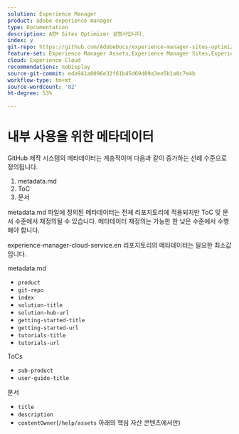 ```yaml
---
solution: Experience Manager
product: adobe experience manager
type: Documentation
description: AEM Sites Optimizer 설명서입니다.
index: y
git-repo: https://github.com/AdobeDocs/experience-manager-sites-optimizer.ko-KR
feature-set: Experience Manager Assets,Experience Manager Sites,Experience Manager, Experience Manager Forms, Experience Manager Cloud Manager
cloud: Experience Cloud
recommendations: noDisplay
source-git-commit: eda941a0096e32f61b45d69d89a3ee5b1a0c7e4b
workflow-type: tm+mt
source-wordcount: '82'
ht-degree: 53%

---
```



# 내부 사용을 위한 메타데이터

GitHub 제작 시스템의 메타데이터는 계층적이며 다음과 같이 증가하는 선례 수준으로 정의됩니다.

1. metadata.md
1. ToC
1. 문서

metadata.md 파일에 정의된 메타데이터는 전체 리포지토리에 적용되지만 ToC 및 문서 수준에서 재정의될 수 있습니다. 메타데이터 재정의는 가능한 한 낮은 수준에서 수행해야 합니다.

experience-manager-cloud-service.en 리포지토리의 메타데이터는 필요한 최소값입니다.

metadata.md

* `product`
* `git-repo`
* `index`
* `solution-title`
* `solution-hub-url`
* `getting-started-title`
* `getting-started-url`
* `tutorials-title`
* `tutorials-url`

ToCs

* `sub-product`
* `user-guide-title`

문서

* `title`
* `description`
* `contentOwner`(`/help/assets` 아래의 핵심 자산 콘텐츠에서만)

